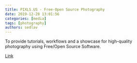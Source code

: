```yaml
---
title: PIXLS.US - Free-Open Source Photography
date: 2019-12-28 13:01:56
categories: [media]
tags: [photography]
authors: sedlav
---
```


To provide tutorials, workflows and a showcase for high-quality photography using Free/Open Source Software.

[Link](https://pixls.us/)
